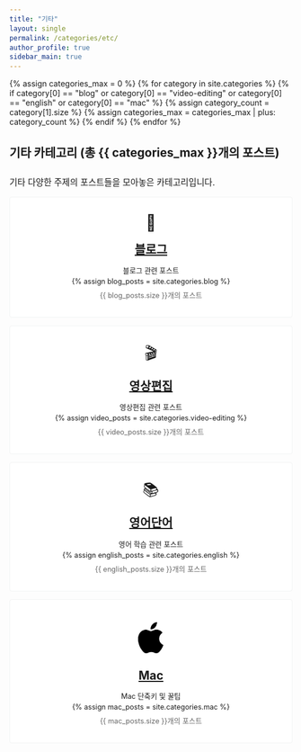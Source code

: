 ```yaml
---
title: "기타"
layout: single
permalink: /categories/etc/
author_profile: true
sidebar_main: true
---
```


{% assign categories_max = 0 %}
{% for category in site.categories %}
  {% if category[0] == "blog" or category[0] == "video-editing" or category[0] == "english" or category[0] == "mac" %}
    {% assign category_count = category[1].size %}
    {% assign categories_max = categories_max | plus: category_count %}
  {% endif %}
{% endfor %}

<div class="notice">
  <h4 style="font-size: 1.5em;">기타 카테고리 (총 {{ categories_max }}개의 포스트)</h4>
  <p style="font-size: 1.1em;">기타 다양한 주제의 포스트들을 모아놓은 카테고리입니다.</p>
</div>

<div class="grid__wrapper">
  <!-- 블로그 카테고리 -->
  <div class="grid__item" style="padding: 2em; text-align: center; border: 1px solid #f2f3f3; border-radius: 4px; margin-bottom: 1em; background: white;">
    <div style="font-size: 2em; margin-bottom: 0.5em;">📝</div>
    <div class="archive__item">
      <h2 class="archive__item-title no_toc" itemprop="headline" style="margin: 0 0 10px 0; padding-bottom: 0.3em;">
        <a href="/categories/blog" rel="permalink">블로그</a>
      </h2>
      <div class="archive__item-excerpt" style="margin-top: 0.5em; font-size: 0.9em; line-height: 1.5;">
        <p style="margin: 0;">블로그 관련 포스트</p>
        {% assign blog_posts = site.categories.blog %}
        <p style="margin: 0.5em 0 0 0; color: #666;">{{ blog_posts.size }}개의 포스트</p>
      </div>
    </div>
  </div>

  <!-- 영상편집 카테고리 -->
  <div class="grid__item" style="padding: 2em; text-align: center; border: 1px solid #f2f3f3; border-radius: 4px; margin-bottom: 1em; background: white;">
    <div style="font-size: 2em; margin-bottom: 0.5em;">🎬</div>
    <div class="archive__item">
      <h2 class="archive__item-title no_toc" itemprop="headline" style="margin: 0 0 10px 0; padding-bottom: 0.3em;">
        <a href="/categories/video-editing" rel="permalink">영상편집</a>
      </h2>
      <div class="archive__item-excerpt" style="margin-top: 0.5em; font-size: 0.9em; line-height: 1.5;">
        <p style="margin: 0;">영상편집 관련 포스트</p>
        {% assign video_posts = site.categories.video-editing %}
        <p style="margin: 0.5em 0 0 0; color: #666;">{{ video_posts.size }}개의 포스트</p>
      </div>
    </div>
  </div>

  <!-- 영어단어 카테고리 -->
  <div class="grid__item" style="padding: 2em; text-align: center; border: 1px solid #f2f3f3; border-radius: 4px; margin-bottom: 1em; background: white;">
    <div style="font-size: 2em; margin-bottom: 0.5em;">📚</div>
    <div class="archive__item">
      <h2 class="archive__item-title no_toc" itemprop="headline" style="margin: 0 0 10px 0; padding-bottom: 0.3em;">
        <a href="/categories/english" rel="permalink">영어단어</a>
      </h2>
      <div class="archive__item-excerpt" style="margin-top: 0.5em; font-size: 0.9em; line-height: 1.5;">
        <p style="margin: 0;">영어 학습 관련 포스트</p>
        {% assign english_posts = site.categories.english %}
        <p style="margin: 0.5em 0 0 0; color: #666;">{{ english_posts.size }}개의 포스트</p>
      </div>
    </div>
  </div>

  <!-- Mac 카테고리 -->
  <div class="grid__item" style="padding: 2em; text-align: center; border: 1px solid #f2f3f3; border-radius: 4px; margin-bottom: 1em; background: white;">
    <div style="margin-bottom: 0.5em;">
      <img src="/../../assets/images/apple.png" alt="LeetCode" style="width: 80px; height: auto;">
    </div>
    <div class="archive__item">
      <h2 class="archive__item-title no_toc" itemprop="headline" style="margin: 0 0 10px 0; padding-bottom: 0.3em;">
        <a href="/categories/mac" rel="permalink">Mac</a>
      </h2>
      <div class="archive__item-excerpt" style="margin-top: 0.5em; font-size: 0.9em; line-height: 1.5;">
        <p style="margin: 0;">Mac 단축키 및 꿀팁</p>
        {% assign mac_posts = site.categories.mac %}
        <p style="margin: 0.5em 0 0 0; color: #666;">{{ mac_posts.size }}개의 포스트</p>
      </div>
    </div>
  </div>
</div> 